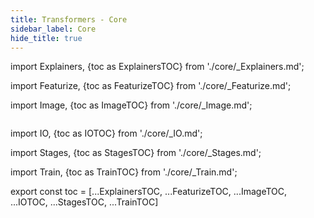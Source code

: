 ```yaml
---
title: Transformers - Core
sidebar_label: Core
hide_title: true
---
```



import Explainers, {toc as ExplainersTOC} from './core/_Explainers.md';

<Explainers/>


import Featurize, {toc as FeaturizeTOC} from './core/_Featurize.md';

<Featurize/>


import Image, {toc as ImageTOC} from './core/_Image.md';

<Image/>


import IO, {toc as IOTOC} from './core/_IO.md';

<IO/>


import Stages, {toc as StagesTOC} from './core/_Stages.md';

<Stages/>


import Train, {toc as TrainTOC} from './core/_Train.md';

<Train/>

export const toc = [...ExplainersTOC, ...FeaturizeTOC, ...ImageTOC,
...IOTOC, ...StagesTOC, ...TrainTOC]
